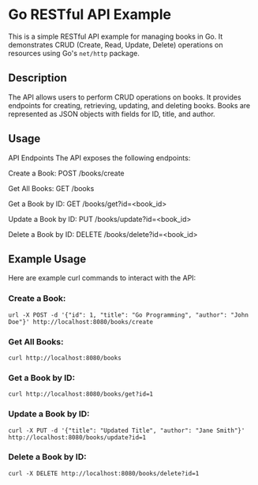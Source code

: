 # Go RESTful API Example

This is a simple RESTful API example for managing books in Go. It demonstrates CRUD (Create, Read, Update, Delete) operations on resources using Go's `net/http` package.

## Description

The API allows users to perform CRUD operations on books. It provides endpoints for creating, retrieving, updating, and deleting books. Books are represented as JSON objects with fields for ID, title, and author.

## Usage

API Endpoints
The API exposes the following endpoints:

Create a Book: POST /books/create

Get All Books: GET /books

Get a Book by ID: GET /books/get?id=<book_id>

Update a Book by ID: PUT /books/update?id=<book_id>

Delete a Book by ID: DELETE /books/delete?id=<book_id>


## Example Usage
Here are example curl commands to interact with the API:

### Create a Book:

`url -X POST -d '{"id": 1, "title": "Go Programming", "author": "John Doe"}' http://localhost:8080/books/create`

### Get All Books:

`curl http://localhost:8080/books`

### Get a Book by ID:

`curl http://localhost:8080/books/get?id=1`

### Update a Book by ID:

`curl -X PUT -d '{"title": "Updated Title", "author": "Jane Smith"}' http://localhost:8080/books/update?id=1`

### Delete a Book by ID:

`curl -X DELETE http://localhost:8080/books/delete?id=1`
